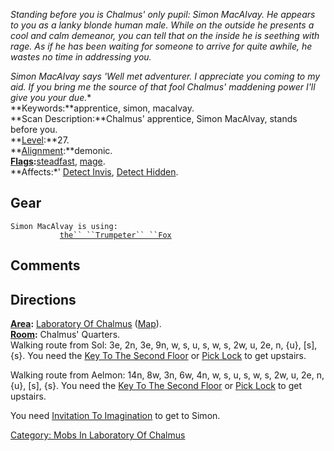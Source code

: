 *Standing before you is Chalmus' only pupil: Simon MacAlvay. He appears
to you as a lanky blonde human male. While on the outside he presents a
cool and calm demeanor, you can tell that on the inside he is seething
with rage. As if he has been waiting for someone to arrive for quite
awhile, he wastes no time in addressing you.*

*Simon MacAlvay says 'Well met adventurer. I appreciate you coming to my
aid. If you bring me the source of that fool Chalmus' maddening power
I'll give you your due.**  
**Keywords:**apprentice, simon, macalvay.  
**Scan Description:**Chalmus' apprentice, Simon MacAlvay, stands before
you.  
**[Level](Level.md "wikilink"):**27.  
**[Alignment](Alignment.md "wikilink"):**demonic.  
**[Flags](:Category:_Mob_Types.md "wikilink"):**[steadfast](Sentinel_Mobs.md "wikilink"),
[mage](Spellcasting_Mobs.md "wikilink").  
**Affects:*' [Detect Invis](Detect_Invis "wikilink"), [Detect
Hidden](Detect_Hidden "wikilink").  

## Gear

`Simon MacAlvay is using:`  
<wielded>`           `[`the`` ``Trumpeter`` ``Fox`](Trumpeter_Fox.md "wikilink")

## Comments

## Directions

**[Area](:Category:_Areas.md "wikilink"):** [ Laboratory Of
Chalmus](:Category:_Laboratory_Of_Chalmus.md "wikilink")
([Map](Laboratory_Of_Chalmus_Map.md "wikilink")).  
**[Room](:Category:_Rooms.md "wikilink"):** Chalmus' Quarters.  
Walking route from Sol: 3e, 2n, 3e, 9n, w, s, u, s, w, s, 2w, u, 2e, n,
{u}, \[s\], {s}. You need the [Key To The Second
Floor](Key_To_The_Second_Floor "wikilink") or [Pick
Lock](Pick_Lock "wikilink") to get upstairs.

Walking route from Aelmon: 14n, 8w, 3n, 6w, 4n, w, s, u, s, w, s, 2w, u,
2e, n, {u}, \[s\], {s}. You need the [Key To The Second
Floor](Key_To_The_Second_Floor "wikilink") or [Pick
Lock](Pick_Lock "wikilink") to get upstairs.

You need [Invitation To
Imagination](Invitation_To_Imagination "wikilink") to get to Simon.

[Category: Mobs In Laboratory Of
Chalmus](Category:_Mobs_In_Laboratory_Of_Chalmus "wikilink")
